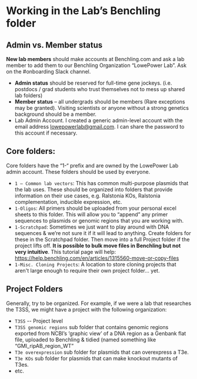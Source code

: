 # Working in the Lab’s Benchling folder

## Admin vs. Member status

**New lab members** should make accounts at Benchling.com and ask a lab member to add them to our Benchling Organization “LowePower Lab”. Ask on the #onboarding Slack channel.  
* **Admin status** should be reserved for full-time gene jockeys. (i.e. postdocs / grad students who trust themselves not to mess up shared lab folders)
* **Member status** – all undergrads should be members (Rare exceptions may be granted). Visiting scientists or anyone without a strong genetics background should be a member. 
* Lab Admin Account.  I created a generic admin-level account with the email address lowepowerlab@gmail.com.  I can share the password to this account if necessary. 

## Core folders:

Core folders have the “1-“ prefix and are owned by the LowePower Lab admin account.  These folders should be used by everyone. 
* `1 – Common lab vectors`: This has common multi-purpose plasmids that the lab uses.  These should be organized into folders that provide information on their use cases, e.g. Ralstonia KOs, Ralstonia complementation, inducible expression, etc. 
* `1-Oligos`:  All primers should be uploaded from your personal excel sheets to this folder. This will allow you to “append” any primer sequences to plasmids or genomic regions that you are working with. 
* `1-Scratchpad`:  Sometimes we just want to play around with DNA sequences & we’re not sure it if it will lead to anything.  Create folders for these in the Scratchpad folder.  Then move into a full Project folder if the project lifts off. **It is possible to bulk move files in Benchling but not very intuitive**. This tutorial page will help: https://help.benchling.com/en/articles/1315560-move-or-copy-files
* `1-Misc. Cloning Projects`: A location to store cloning projects that aren't large enough to require their own project folder... yet.

## Project Folders

Generally, try to be organized. For example, if we were a lab that researches the T3SS, we might have a project with the following organization:

* `T3SS` -- Project level
* `T3SS genomic regions` sub folder that contains genomic regions exported from NCBI’s ‘graphic view’ of a DNA region as a Genbank flat file, uploaded to Benchling & tidied (named something like “GMI_ripAB_region_WT”
* `T3e overexpression` sub folder for plasmids that can overexpress a T3e.
* `T3e KOs` sub folder for plasmids that can make knockout mutants of T3es. 
* etc. 

